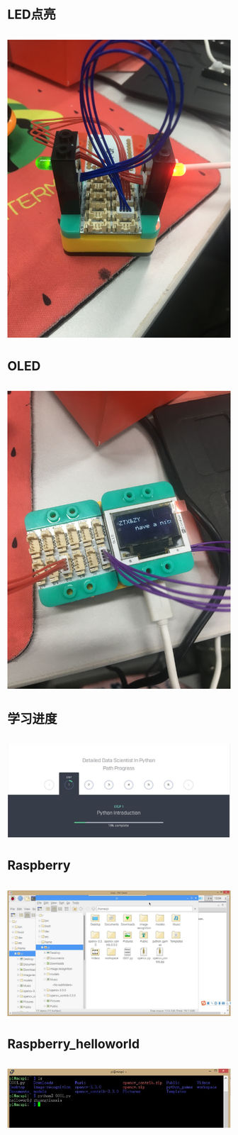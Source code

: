 # LED点亮
# ![](33D0024D98E4991D3DD5326C8DED9CC8.png)
# OLED
# ![](OLED.png)
# 学习进度
# ![](学习进度.jpg)
# Raspberry
# ![](Raspberry1.jpg)
# Raspberry_helloworld
# ![](helloworld.jpg)
